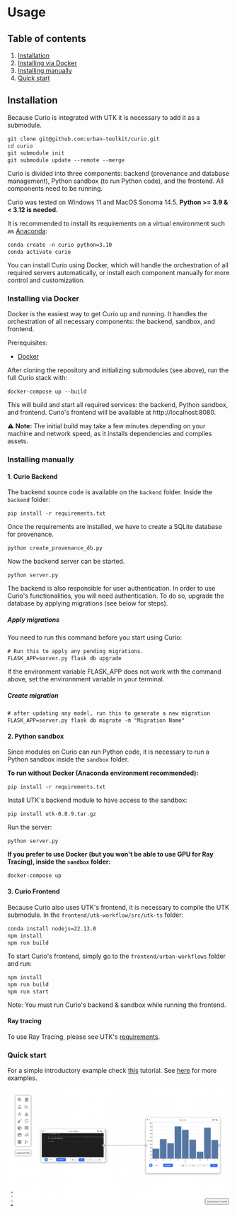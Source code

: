 # Usage

## Table of contents
1. [Installation](#installation)
  1. [Installing via Docker](#installing-via-docker)
  2. [Installing manually](#installing-manually)
3. [Quick start](#quick-start)

## Installation


Because Curio is integrated with UTK it is necessary to add it as a submodule.

```console
git clone git@github.com:urban-toolkit/curio.git
cd curio
git submodule init
git submodule update --remote --merge
```

Curio is divided into three components: backend (provenance and database management), Python sandbox (to run Python code), and the frontend. All components need to be running.

Curio was tested on Windows 11 and MacOS Sonoma 14.5. **Python >= 3.9 & < 3.12 is needed.**

It is recommended to install its requirements on a virtual environment such as [Anaconda](https://anaconda.org):

 ```console
conda create -n curio python=3.10
conda activate curio
```

You can install Curio using Docker, which will handle the orchestration of all required servers automatically, or install each component manually for more control and customization.

### Installing via Docker

Docker is the easiest way to get Curio up and running. It handles the orchestration of all necessary components: the backend, sandbox, and frontend.

Prerequisites:
- [Docker](https://docs.docker.com/get-started/get-docker/)

After cloning the repository and initializing submodules (see above), run the full Curio stack with:

```console
docker-compose up --build
```

This will build and start all required services: the backend, Python sandbox, and frontend. Curio's frontend will be available at http://localhost:8080.

⚠️ **Note:** The initial build may take a few minutes depending on your machine and network speed, as it installs dependencies and compiles assets.

### Installing manually


#### 1. Curio Backend

The backend source code is available on the `backend` folder. Inside the `backend` folder:

```console
pip install -r requirements.txt
```

Once the requirements are installed, we have to create a SQLite database for provenance.

```console
python create_provenance_db.py
```

Now the backend server can be started.

```console
python server.py
```

The backend is also responsible for user authentication. In order to use Curio's functionalities, you will need authentication. To do so, upgrade the database by applying migrations (see below for steps).

##### Apply migrations

You need to run this command before you start using Curio:

```console
# Run this to apply any pending migrations.
FLASK_APP=server.py flask db upgrade
```

If the environment variable FLASK_APP does not work with the command above, set the environnment variable in your terminal.

##### Create migration

```console
# after updating any model, run this to generate a new migration
FLASK_APP=server.py flask db migrate -m "Migration Name"
```


#### 2. Python sandbox

Since modules on Curio can run Python code, it is necessary to run a Python sandbox inside the `sandbox` folder.

**To run without Docker (Anaconda environment recommended):**

```console
pip install -r requirements.txt
```

Install UTK's backend module to have access to the sandbox:

```console
pip install utk-0.8.9.tar.gz
```

Run the server:

```console
python server.py
```

**If you prefer to use Docker (but you won't be able to use GPU for Ray Tracing), inside the `sandbox` folder:**

```console
docker-compose up
```

#### 3. Curio Frontend

Because Curio also uses UTK's frontend, it is necessary to compile the UTK submodule. In the `frontend/utk-workflow/src/utk-ts` folder:

```console
conda install nodejs=22.13.0
npm install
npm run build 
```

To start Curio's frontend, simply go to the `frontend/urban-workflows` folder and run:

```console
npm install
npm run build
npm run start
```

Note: You must run Curio's backend & sandbox while running the frontend.

#### Ray tracing

To use Ray Tracing, please see UTK's [requirements](https://github.com/urban-toolkit/utk).

### Quick start

For a simple introductory example check [this](QUICK-START.md) tutorial. See [here](README.md) for more examples.

![Tutorial](images/final_result.png?raw=true)


